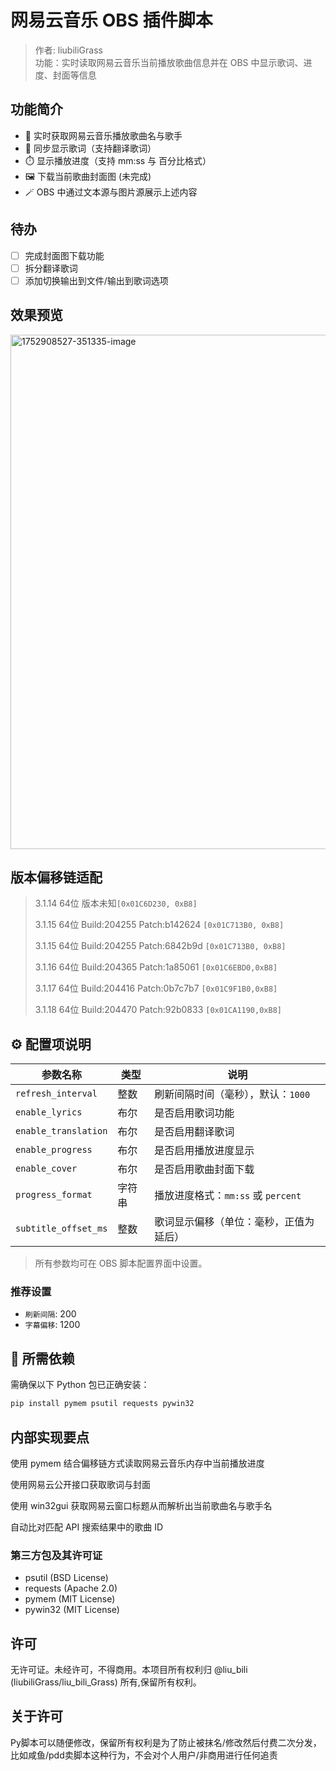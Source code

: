 # 网易云音乐 OBS 插件脚本

> 作者: liubiliGrass  
> 功能：实时读取网易云音乐当前播放歌曲信息并在 OBS 中显示歌词、进度、封面等信息


## 功能简介

- 🎵 实时获取网易云音乐播放歌曲名与歌手
- 📃 同步显示歌词（支持翻译歌词）
- ⏱️ 显示播放进度（支持 mm:ss 与 百分比格式）
- 🖼️ 下载当前歌曲封面图 (未完成)
- 🪄 OBS 中通过文本源与图片源展示上述内容


## 待办

- [ ] 完成封面图下载功能
- [ ] 拆分翻译歌词
- [ ] 添加切换输出到文件/输出到歌词选项

## 效果预览

<img width="1784" height="823" alt="1752908527-351335-image" src="https://github.com/user-attachments/assets/c2a8eb1c-d8a6-4f5b-972a-b12ac350c201" />



## 版本偏移链适配

> 3.1.14 64位 版本未知`[0x01C6D230, 0xB8]`
> 
> 3.1.15 64位 Build:204255 Patch:b142624 `[0x01C713B0, 0xB8]`
>
> 3.1.15 64位 Build:204255 Patch:6842b9d `[0x01C713B0, 0xB8]`
>
> 3.1.16 64位 Build:204365 Patch:1a85061 `[0x01C6EBD0,0xB8]`
>
> 3.1.17 64位 Build:204416 Patch:0b7c7b7 `[0x01C9F1B0,0xB8]`
>
> 3.1.18 64位 Build:204470 Patch:92b0833 `[0x01CA1190,0xB8]`

## ⚙️ 配置项说明

| 参数名称             | 类型     | 说明                                       |
|----------------------|----------|--------------------------------------------|
| `refresh_interval`   | 整数     | 刷新间隔时间（毫秒），默认：`1000`        |
| `enable_lyrics`      | 布尔     | 是否启用歌词功能                           |
| `enable_translation` | 布尔     | 是否启用翻译歌词                           |
| `enable_progress`    | 布尔     | 是否启用播放进度显示                       |
| `enable_cover`       | 布尔     | 是否启用歌曲封面下载                       |
| `progress_format`    | 字符串   | 播放进度格式：`mm:ss` 或 `percent`         |
| `subtitle_offset_ms` | 整数     | 歌词显示偏移（单位：毫秒，正值为延后）    |

> 所有参数均可在 OBS 脚本配置界面中设置。


### 推荐设置

- `刷新间隔`: 200
- `字幕偏移`: 1200

## 🧰 所需依赖

需确保以下 Python 包已正确安装：

```bash
pip install pymem psutil requests pywin32
```

## 内部实现要点

使用 pymem 结合偏移链方式读取网易云音乐内存中当前播放进度

使用网易云公开接口获取歌词与封面

使用 win32gui 获取网易云窗口标题从而解析出当前歌曲名与歌手名

自动比对匹配 API 搜索结果中的歌曲 ID

### 第三方包及其许可证
- psutil (BSD License)
- requests (Apache 2.0)
- pymem (MIT License)
- pywin32 (MIT License)
## 许可

无许可证。未经许可，不得商用。本项目所有权利归 @liu_bili (liubiliGrass/liu_bili_Grass) 所有,保留所有权利。

## 关于许可

Py脚本可以随便修改，保留所有权利是为了防止被抹名/修改然后付费二次分发，比如咸鱼/pdd卖脚本这种行为，不会对个人用户/非商用进行任何追责